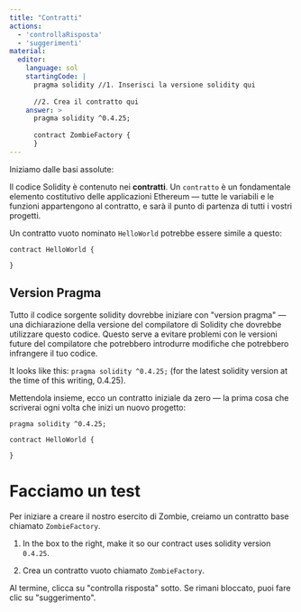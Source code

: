 ```yaml
---
title: "Contratti"
actions:
  - 'controllaRisposta'
  - 'suggerimenti'
material:
  editor:
    language: sol
    startingCode: |
      pragma solidity //1. Inserisci la versione solidity qui
      
      //2. Crea il contratto qui
    answer: >
      pragma solidity ^0.4.25;
      
      contract ZombieFactory {
      }
---
```

Iniziamo dalle basi assolute:

Il codice Solidity è contenuto nei **contratti**. Un `contratto` è un fondamentale elemento costitutivo delle applicazioni Ethereum — tutte le variabili e le funzioni appartengono al contratto, e sarà il punto di partenza di tutti i vostri progetti.

Un contratto vuoto nominato `HelloWorld` potrebbe essere simile a questo:

    contract HelloWorld {
    
    }
    

## Version Pragma

Tutto il codice sorgente solidity dovrebbe iniziare con "version pragma" — una dichiarazione della versione del compilatore di Solidity che dovrebbe utilizzare questo codice. Questo serve a evitare problemi con le versioni future del compilatore che potrebbero introdurre modifiche che potrebbero infrangere il tuo codice.

It looks like this: `pragma solidity ^0.4.25;` (for the latest solidity version at the time of this writing, 0.4.25).

Mettendola insieme, ecco un contratto iniziale da zero — la prima cosa che scriverai ogni volta che inizi un nuovo progetto:

    pragma solidity ^0.4.25;
    
    contract HelloWorld {
    
    }
    

# Facciamo un test

Per iniziare a creare il nostro esercito di Zombie, creiamo un contratto base chiamato `ZombieFactory`.

1. In the box to the right, make it so our contract uses solidity version `0.4.25`.

2. Crea un contratto vuoto chiamato `ZombieFactory`.

Al termine, clicca su "controlla risposta" sotto. Se rimani bloccato, puoi fare clic su "suggerimento".